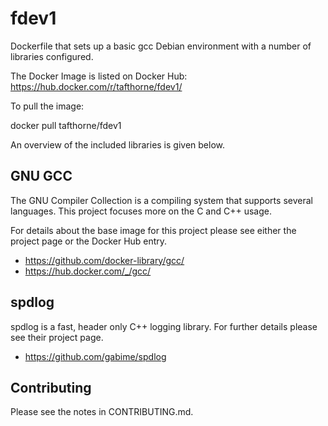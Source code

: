 # fdev1
Dockerfile that sets up a basic gcc Debian environment with a number of
libraries configured.

The Docker Image is listed on Docker Hub:
https://hub.docker.com/r/tafthorne/fdev1/

To pull the image:

 docker pull tafthorne/fdev1

An overview of the included libraries is given below.

## GNU GCC

The GNU Compiler Collection is a compiling system that supports several
languages.  This project focuses more on the C and C++ usage.

For details about the base image for this project please see either the
project page or the Docker Hub entry.
* https://github.com/docker-library/gcc/
* https://hub.docker.com/_/gcc/

## spdlog

spdlog is a fast, header only C++ logging library.  For further details please
see their project page.
* https://github.com/gabime/spdlog

## Contributing

Please see the notes in CONTRIBUTING.md.

